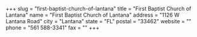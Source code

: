 +++
slug = "first-baptist-church-of-lantana"
title = "First Baptist Church of Lantana"
name = "First Baptist Church of Lantana"
address = "1126 W Lantana Road"
city = "Lantana"
state = "FL"
postal = "33462"
website = ""
phone = "561 588-3341"
fax = ""
+++
